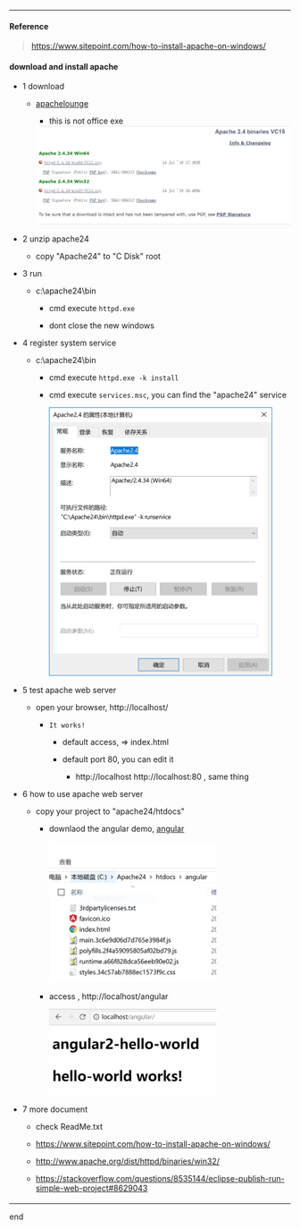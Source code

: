 
---

#### Reference

  > https://www.sitepoint.com/how-to-install-apache-on-windows/


#### download and install apache

  - 1 download
    
    - [apachelounge](https://www.apachelounge.com/download/)
    
      - this is not office exe
      <img src="https://github.com/littleostar-blog/littleostar-blog-files/blob/master/image_for/install_apache_on_windows_10/apache4.PNG?raw=true" width="600px" />
  
  - 2 unzip apache24
  
    - copy "Apache24" to "C Disk" root

  - 3 run
  
    - c:\apache24\bin 
      - cmd execute 
        ```httpd.exe```
    
      - dont close the new windows

  - 4 register system service
  
    - c:\apache24\bin 
      - cmd execute
        ```httpd.exe -k install```
  
      - cmd execute
        ```services.msc```, you can find the "apache24" service
      
        <img src="https://github.com/littleostar-blog/littleostar-blog-files/blob/master/image_for/install_apache_on_windows_10/apache1.PNG?raw=true" width="400px" />
  
  - 5 test apache web server
  
    - open your browser, http://localhost/
    
      - ```It works!```
      
        - default access, =>  index.html
        
        - default port 80, you can edit it
        
          - http://localhost http://localhost:80 , same thing
  
  - 6 how to use apache web server
  
    - copy your project to "apache24/htdocs"
      
      - downlaod the angular demo, [angular](https://github.com/littleostar-blog/littleostar-blog-files/blob/master/example_for/install_apache_on_windows_10/angular.zip?raw=true)
      
        <img src="https://github.com/littleostar-blog/littleostar-blog-files/blob/master/image_for/install_apache_on_windows_10/apache2.PNG?raw=true" width="300px" />
      
      - access , http://localhost/angular
      
        <img src="https://github.com/littleostar-blog/littleostar-blog-files/blob/master/image_for/install_apache_on_windows_10/apache3.PNG?raw=true" width="300px" />
        
  
  - 7 more document
  
    - check ReadMe.txt
    
    - https://www.sitepoint.com/how-to-install-apache-on-windows/
    
    - http://www.apache.org/dist/httpd/binaries/win32/
    
    - https://stackoverflow.com/questions/8535144/eclipse-publish-run-simple-web-project#8629043
  
####

---

end
